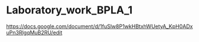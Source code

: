# Laboratory_work_BPLA_1
https://docs.google.com/document/d/1fuSlw8P1wkHBtxhWUetyA_KpH0ADxuPn3RlgqMuB2RU/edit
